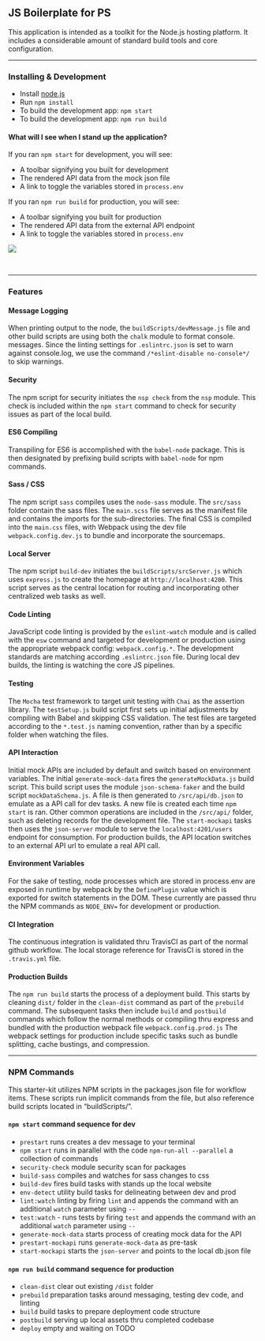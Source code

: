 ## JS Boilerplate for PS

This application is intended as a toolkit for the Node.js hosting platform. It includes a considerable amount of standard build tools and core configuration.  

<!-- v.2 August 31 -->

- - - - - - - - - - - - - - - - - - - - - - - - - - - - - - - - - - - - - - - - - - 

### Installing & Development  

- Install [node.js](https://nodejs.org)
- Run `npm install`
- To build the development app: `npm start`
- To build the development app: `npm run build`

#### What will I see when I stand up the application?

If you ran `npm start` for development, you will see:

- A toolbar signifying you built for development 
- The rendered API data from the mock json file
- A link to toggle the variables stored in `process.env` 

If you ran `npm run build` for production, you will see:

- A toolbar signifying you built for production 
- The rendered API data from the external API endpoint
- A link to toggle the variables stored in `process.env` 

![](http://content.screencast.com/users/BedimStudios/folders/Jing/media/d089516e-bfe7-4e80-8df5-88b55bbebc33/00002440.png "")

<br>

- - - - - - - - - - - - - - - - - - - - - - - - - - - - - - - - - - - - - - - - - - 

### Features
 
#### Message Logging 

When printing output to the node, the `buildScripts/devMessage.js` file and other build scripts are using both the `chalk` module to format console. messages. Since the linting settings for `.eslintrc.json` is set to warn against console.log, we use the command `/*eslint-disable no-console*/` to skip warnings. 

#### Security 

The npm script for security initiates the `nsp check` from the `nsp` module. This check is included within the `npm start` command to check for security issues as part of the local build. 

#### ES6 Compiling 

Transpiling for ES6 is accomplished with the `babel-node` package. This is then designated by prefixing build scripts with `babel-node` for npm commands. 

#### Sass / CSS 

The npm script `sass` compiles uses the `node-sass` module. The `src/sass` folder contain the sass files. The `main.scss` file serves as the manifest file and contains the imports for the sub-directories.  The final CSS is compiled into the `main.css` files, with Webpack using the dev file `webpack.config.dev.js` to bundle and incorporate the sourcemaps. 

#### Local Server

The npm script `build-dev` initiates the `buildScripts/srcServer.js` which uses `express.js` to create the homepage at `http://localhost:4200`. This script serves as the central location for routing and incorporating other centralized web tasks as well.   

#### Code Linting 

JavaScript code linting is provided by the `eslint-watch` module and is called with the `esw` command and targeted for development or production using the appropriate webpack config: `webpack.config.*`. The development standards are matching according `.eslintrc.json` file. During local dev builds, the linting is watching the core JS pipelines. 

#### Testing

The `Mocha` test framework to target unit testing with `Chai` as the assertion library. The `testSetup.js` build script first sets up initial adjustments by compiling with Babel and skipping CSS validation. The test files are targeted according to the `*.test.js` naming convention, rather than by a specific folder when watching the files. 

#### API Interaction 

Initial mock APIs are included by default and switch based on environment variables. The initial `generate-mock-data` fires the `generateMockData.js` build script. This build script uses the module `json-schema-faker` and the build script `mockDataSchema.js`. A file is then generated to `/src/api/db.json` to emulate as a API call for dev tasks. A new file is created each time `npm start` is ran. Other common operations are included in the `/src/api/` folder, such as deleting records for the development file. The `start-mockapi` tasks then uses the `json-server` module to serve the `localhost:4201/users` endpoint for consumption. For production builds, the API location switches to an external API url to emulate a real API call. 

#### Environment Variables 

For the sake of testing, node processes which are stored in process.env are exposed in runtime by webpack by the `DefinePlugin` value which is exported for switch statements in the DOM. These currently are passed thru the NPM commands as `NODE_ENV=` for development or production.

#### CI Integration

The continuous integration is validated thru TravisCI as part of the normal github workflow. The local storage reference for TravisCI is stored in the `.travis.yml` file.

#### Production Builds

The `npm run build` starts the process of a deployment build. This starts by cleaning `dist/` folder in the `clean-dist` command as part of the `prebuild` command. The subsequent tasks then include `build` and `postbuild` commands which follow the normal methods or compiling thru express and bundled with the production webpack file `webpack.config.prod.js` The webpack settings for production include specific tasks such as bundle splitting, cache bustings, and compression. 





- - - - - - - - - - - - - - - - - - - - - - - - - - - - - - - - - - - - - - - - - - 


### NPM Commands

This starter-kit utilizes NPM scripts in the packages.json file for workflow items. These scripts run implicit commands from the file, but also reference build scripts located in “buildScripts/”. 

#### `npm start` command sequence for dev

- `prestart` runs creates a dev message to your terminal
- `npm start`  runs in parallel with the code `npm-run-all --parallel` a collection of commands
- `security-check` module security scan for packages
- `build-sass` compiles and watches for sass changes to css 
- `build-dev` fires build tasks with stands up the local website
- `env-detect` utility build tasks for delineating between dev and prod
- `lint:watch` linting by firing `lint` and appends the command with an additional `watch` parameter using `--`  
- `test:watch` - runs tests by firing `test` and appends the command with an additional `watch` parameter using `--`  
- `generate-mock-data` starts process of creating mock data for the API
- `prestart-mockapi` runs `generate-mock-data` as pre-task 
- `start-mockapi` starts the `json-server` and points to the local db.json file


#### `npm run build` command sequence for production

- `clean-dist` clear out existing `/dist` folder 
- `prebuild` preparation tasks around messaging, testing dev code, and linting
- `build` build tasks to prepare deployment code structure
- `postbuild` serving up local assets thru completed codebase 
- `deploy` empty and waiting on TODO



